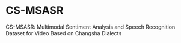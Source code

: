 # CS-MSASR
CS-MSASR: Multimodal Sentiment Analysis and Speech Recognition Dataset for Video Based on Changsha Dialects

